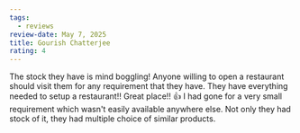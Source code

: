 ```yaml
---
tags:
  - reviews
review-date: May 7, 2025
title: Gourish Chatterjee
rating: 4
---
```

The stock they have is mind boggling! Anyone willing to open a restaurant should visit them for any requirement that they have. They have everything needed to setup a restaurant!! Great place!! 👍
I had gone for a very small requirement which wasn't easily available anywhere else. Not only they had stock of it, they had multiple choice of similar products.
